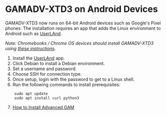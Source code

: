 # GAMADV-XTD3 on Android Devices
GAMADV-XTD3 now runs on 64-bit Android devices such as Google's Pixel phones. The installation requires an app that adds the Linux environment to Android such as [UserLAnd](https://play.google.com/store/apps/details?id=tech.ula&hl=en_US).

_Note: Chromebooks / Chrome OS devices should install GAMADV-XTD3 using [these instructions](GAMADV-XTD3-on-Chrome-OS-Devices)._

1. Install the [UserLAnd](https://play.google.com/store/apps/details?id=tech.ula&hl=en_US) app.
2. Click Debian to install a Debian environment.
3. Set a username and password.
4. Choose SSH for connection type.
5. Once setup, login with the password to get to a Linux shell.
6. Run the following commands to install prerequisites:
```
    sudo apt update
    sudo apt install curl python3
```
7. [How to Install Advanced GAM](How-to-Install-Advanced-GAM)
